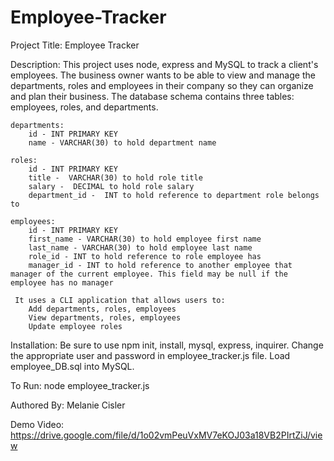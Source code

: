 # Employee-Tracker

Project Title: Employee Tracker

Description: This project uses node, express and MySQL to track a client's employees. The business owner wants to be able to view and manage the departments, roles and employees in their company so they can organize and plan their business. The database schema contains three tables: employees, roles, and departments.

    departments:
        id - INT PRIMARY KEY
        name - VARCHAR(30) to hold department name

    roles:
        id - INT PRIMARY KEY
        title -  VARCHAR(30) to hold role title
        salary -  DECIMAL to hold role salary
        department_id -  INT to hold reference to department role belongs to

    employees:
        id - INT PRIMARY KEY
        first_name - VARCHAR(30) to hold employee first name
        last_name - VARCHAR(30) to hold employee last name
        role_id - INT to hold reference to role employee has
        manager_id - INT to hold reference to another employee that manager of the current employee. This field may be null if the employee has no manager

     It uses a CLI application that allows users to:
        Add departments, roles, employees
        View departments, roles, employees
        Update employee roles

Installation: Be sure to use npm init, install, mysql, express, inquirer. Change the appropriate user and password in employee_tracker.js file. Load employee_DB.sql into MySQL. 

To Run: node employee_tracker.js 

Authored By: Melanie Cisler

Demo Video: https://drive.google.com/file/d/1o02vmPeuVxMV7eKOJ03a18VB2PIrtZiJ/view  
